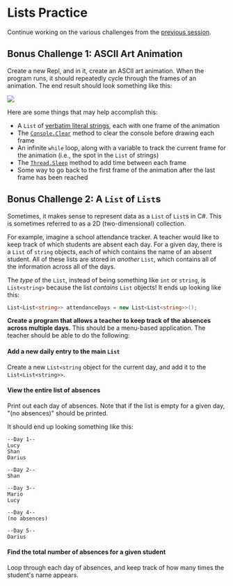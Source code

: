 # Lists Practice
Continue working on the various challenges from the [previous session](StudentDesc.md).

## Bonus Challenge 1: ASCII Art Animation
Create a new Repl, and in it, create an ASCII art animation. When the program runs, it should repeatedly cycle through the frames of an animation. The end result should look something like this:

![](https://i.imgur.com/JTUPKv0.gif)

Here are some things that may help accomplish this:

- A `List` of [verbatim literal strings](../Cs101Review/AsciiArt.md), each with one frame of the animation
- The [`Console.Clear`](https://docs.microsoft.com/en-us/dotnet/api/system.console.clear?view=netcore-3.1) method to clear the console before drawing each frame
- An infinite `while` loop, along with a variable to track the current frame for the animation (i.e., the spot in the `List` of strings)
- The [`Thread.Sleep`](https://docs.microsoft.com/en-us/dotnet/api/system.threading.thread.sleep?view=netcore-3.1) method to add time between each frame
- Some way to go back to the first frame of the animation after the last frame has been reached

## Bonus Challenge 2: A `List` of `List`s
Sometimes, it makes sense to represent data as a `List` of `List`s in C#. This is sometimes referred to as a 2D (two-dimensional) collection.

For example, imagine a school attendance tracker. A teacher would like to keep track of which students are absent each day. For a given day, there is a `List` of `string` objects, each of which contains the name of an absent student. All of these lists are stored in _another_ `List`, which contains all of the information across all of the days.

The _type_ of the `List`, instead of being something like `int` or `string`, is `List<string>` because the list _contains_ `List` objects! It ends up looking like this:

```cs
List<List<string>> attendanceDays = new List<List<string>>();
```

**Create a program that allows a teacher to keep track of the absences across multiple days.** This should be a menu-based application. The teacher should be able to do the following:

#### Add a new daily entry to the main `List`
Create a new `List<string` object for the current day, and add it to the `List<List<string>>`.

#### View the entire list of absences
Print out each day of absences. Note that if the list is empty for a given day, "(no absences)" should be printed.

It should end up looking something like this:
```
--Day 1--
Lucy
Shan
Darius

--Day 2--
Shan

--Day 3--
Mario
Lucy

--Day 4--
(no absences)

--Day 5--
Darius
```

#### Find the total number of absences for a given student
Loop through each day of absences, and keep track of how many times the student's name appears.